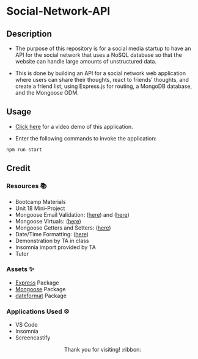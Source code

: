 # Social-Network-API

## Description

- The purpose of this repository is for a social media startup to have an API for the social network that uses a NoSQL database so that the website can handle large amounts of unstructured data.

- This is done by building an API for a social network web application where users can share their thoughts, react to friends’ thoughts, and create a friend list, using Express.js for routing, a MongoDB database, and the Mongoose ODM.

## Usage

- [Click here](https://drive.google.com/file/d/1ppO7AGZM48_msU3IXBbABQpY7qsiPifG/view) for a video demo of this application.

- Enter the following commands to invoke the application:

`npm run start`

## Credit

### Resources :books:
- Bootcamp Materials
- Unit 18 Mini-Project
- Mongoose Email Validation: ([here](https://masteringjs.io/tutorials/mongoose/mongoose-validate-unique-email)) and ([here](https://mongoosejs.com/docs/validation.html))
- Mongoose Virtuals: ([here](https://mongoosejs.com/docs/tutorials/virtuals.html))
- Mongoose Getters and Setters: ([here](https://mongoosejs.com/docs/tutorials/getters-setters.html))
- Date/Time Formatting: ([here](https://www.w3schools.com/jsref/jsref_tolocalestring.asp))
- Demonstration by TA in class
- Insomnia import provided by TA
- Tutor

### Assets :sparkles:
- [Express](https://www.npmjs.com/package/express) Package
- [Mongoose](https://www.npmjs.com/package/mongoose/v/6.9.2) Package
- [dateformat](https://www.npmjs.com/package/dateformat) Package

### Applications Used :gear:
- VS Code
- Insomnia
- Screencastify

<p align="center">Thank you for visiting! :ribbon:</p>